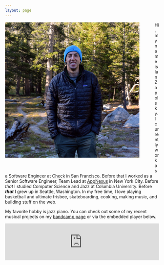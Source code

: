 ```yaml
---
layout: page
---
```


<style>
#ian-image {
  max-width: 100%;
  float: left;
  margin-right: 50px;
  margin-bottom: 50px;
}
@media (max-width: 780px) {
  #ian-image {
    float: none;
    clear: both;
    margin-right: 0px;
    margin-bottom: 0px;
  }
}
#player-container {
  text-align: center;
  width: 100%;
}
#player-iframe {
  max-width: 700px;
}
</style>

<div style="max-width:440px">
  <img id="ian-image" src="/assets/ian.jpg">
</div>

Hi, my name is Ian Zapolsky.
I currently work as a Software Engineer at <a href="http://www.checkhq.com/">Check</a> in San Francisco.
Before that I worked as a Senior Software Engineer, Team Lead at <a href="http://www.appnexus.com/">AppNexus</a> in New York City.
Before _that_ I studied Computer Science and Jazz at Columbia University.
Before <b><i>that</i></b> I grew up in Seattle, Washington.
In my free time, I love playing basketball and ultimate frisbee, skateboarding, cooking, making music, and building stuff on the web.

My favorite hobby is jazz piano.
You can check out some of my recent musical projects on my [bandcamp page](https://ianzapolsky.bandcamp.com/) or via the embedded player below.

<div id="player-container">
  <iframe id="player-iframe" align="center" style="border: 0; width: 100%; margin: auto; height: 120px;" src="https://bandcamp.com/EmbeddedPlayer/album=3843758358/size=large/bgcol=ffffff/linkcol=0687f5/tracklist=false/artwork=small/transparent=true/" seamless><a href="http://ianzapolsky.bandcamp.com/album/senior-recital">Senior Recital by Ian Zapolsky</a></iframe>
</div>

